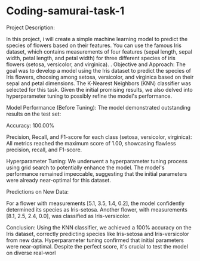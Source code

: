 # Coding-samurai-task-1

Project Description:

In this project, i will create a simple machine learning model to predict the species of flowers based on their features. You can use the famous Iris dataset, which contains measurements of four features (sepal length, sepal width, petal length, and petal width) for three different species of iris flowers (setosa, versicolor, and virginica). .
Objective and Approach:
The goal was to develop a model using the Iris dataset to predict the species of Iris flowers, choosing among setosa, versicolor, and virginica based on their sepal and petal dimensions. The K-Nearest Neighbors (KNN) classifier was selected for this task. Given the initial promising results, we also delved into hyperparameter tuning to possibly refine the model's performance.

Model Performance (Before Tuning): The model demonstrated outstanding results on the test set:

Accuracy: 100.00%

Precision, Recall, and F1-score for each class (setosa, versicolor, virginica): All metrics reached the maximum score of 1.00, showcasing flawless precision, recall, and F1-score.

Hyperparameter Tuning: We underwent a hyperparameter tuning process using grid search to potentially enhance the model. The model's performance remained impeccable, suggesting that the initial parameters were already near-optimal for this dataset.

Predictions on New Data:

For a flower with measurements [5.1, 3.5, 1.4, 0.2], the model confidently determined its species as Iris-setosa. Another flower, with measurements [8.1, 2.5, 2.4, 0.0], was classified as Iris-versicolor.

Conclusion: Using the KNN classifier, we achieved a 100% accuracy on the Iris dataset, correctly predicting species like Iris-setosa and Iris-versicolor from new data. Hyperparameter tuning confirmed that initial parameters were near-optimal. Despite the perfect score, it's crucial to test the model on diverse real-worl
